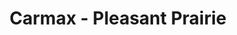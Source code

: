 ---
title: "Carmax - Pleasant Prairie"
url: /pleasant-prairie-bristol/carmax-pleasant-prairie/
shop: car
---